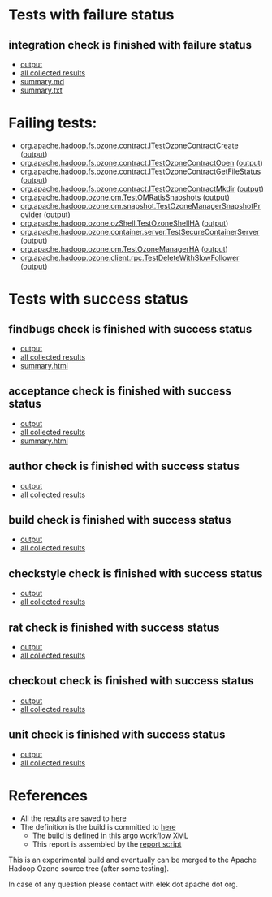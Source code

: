 # Tests with failure status

## integration check is finished with failure status

   * [output](https://raw.githubusercontent.com/elek/ozone-ci-q4/master/pr/pr-hdds-2286-rggtd/integration/output.log)
   * [all collected results](https://github.com/elek/ozone-ci-q4/tree/master/pr/pr-hdds-2286-rggtd/integration)
   * [summary.md](https://github.com/elek/ozone-ci-q4/tree/master/pr/pr-hdds-2286-rggtd/integration/summary.md)
   * [summary.txt](https://github.com/elek/ozone-ci-q4/tree/master/pr/pr-hdds-2286-rggtd/integration/summary.txt)

# Failing tests: 

 * [org.apache.hadoop.fs.ozone.contract.ITestOzoneContractCreate](hadoop-ozone/ozonefs/org.apache.hadoop.fs.ozone.contract.ITestOzoneContractCreate.txt) ([output](hadoop-ozone/ozonefs/org.apache.hadoop.fs.ozone.contract.ITestOzoneContractCreate-output.txt))
 * [org.apache.hadoop.fs.ozone.contract.ITestOzoneContractOpen](hadoop-ozone/ozonefs/org.apache.hadoop.fs.ozone.contract.ITestOzoneContractOpen.txt) ([output](hadoop-ozone/ozonefs/org.apache.hadoop.fs.ozone.contract.ITestOzoneContractOpen-output.txt))
 * [org.apache.hadoop.fs.ozone.contract.ITestOzoneContractGetFileStatus](hadoop-ozone/ozonefs/org.apache.hadoop.fs.ozone.contract.ITestOzoneContractGetFileStatus.txt) ([output](hadoop-ozone/ozonefs/org.apache.hadoop.fs.ozone.contract.ITestOzoneContractGetFileStatus-output.txt))
 * [org.apache.hadoop.fs.ozone.contract.ITestOzoneContractMkdir](hadoop-ozone/ozonefs/org.apache.hadoop.fs.ozone.contract.ITestOzoneContractMkdir.txt) ([output](hadoop-ozone/ozonefs/org.apache.hadoop.fs.ozone.contract.ITestOzoneContractMkdir-output.txt))
 * [org.apache.hadoop.ozone.om.TestOMRatisSnapshots](hadoop-ozone/integration-test/org.apache.hadoop.ozone.om.TestOMRatisSnapshots.txt) ([output](hadoop-ozone/integration-test/org.apache.hadoop.ozone.om.TestOMRatisSnapshots-output.txt))
 * [org.apache.hadoop.ozone.om.snapshot.TestOzoneManagerSnapshotProvider](hadoop-ozone/integration-test/org.apache.hadoop.ozone.om.snapshot.TestOzoneManagerSnapshotProvider.txt) ([output](hadoop-ozone/integration-test/org.apache.hadoop.ozone.om.snapshot.TestOzoneManagerSnapshotProvider-output.txt))
 * [org.apache.hadoop.ozone.ozShell.TestOzoneShellHA](hadoop-ozone/integration-test/org.apache.hadoop.ozone.ozShell.TestOzoneShellHA.txt) ([output](hadoop-ozone/integration-test/org.apache.hadoop.ozone.ozShell.TestOzoneShellHA-output.txt))
 * [org.apache.hadoop.ozone.container.server.TestSecureContainerServer](hadoop-ozone/integration-test/org.apache.hadoop.ozone.container.server.TestSecureContainerServer.txt) ([output](hadoop-ozone/integration-test/org.apache.hadoop.ozone.container.server.TestSecureContainerServer-output.txt))
 * [org.apache.hadoop.ozone.om.TestOzoneManagerHA](hadoop-ozone/integration-test/org.apache.hadoop.ozone.om.TestOzoneManagerHA.txt) ([output](hadoop-ozone/integration-test/org.apache.hadoop.ozone.om.TestOzoneManagerHA-output.txt))
 * [org.apache.hadoop.ozone.client.rpc.TestDeleteWithSlowFollower](hadoop-ozone/integration-test/org.apache.hadoop.ozone.client.rpc.TestDeleteWithSlowFollower.txt) ([output](hadoop-ozone/integration-test/org.apache.hadoop.ozone.client.rpc.TestDeleteWithSlowFollower-output.txt))


# Tests with success status

## findbugs check is finished with success status

   * [output](https://raw.githubusercontent.com/elek/ozone-ci-q4/master/pr/pr-hdds-2286-rggtd/findbugs/output.log)
   * [all collected results](https://github.com/elek/ozone-ci-q4/tree/master/pr/pr-hdds-2286-rggtd/findbugs)
   * [summary.html](https://elek.github.io/ozone-ci-q4/pr/pr-hdds-2286-rggtd/findbugs/summary.html)


## acceptance check is finished with success status

   * [output](https://raw.githubusercontent.com/elek/ozone-ci-q4/master/pr/pr-hdds-2286-rggtd/acceptance/output.log)
   * [all collected results](https://github.com/elek/ozone-ci-q4/tree/master/pr/pr-hdds-2286-rggtd/acceptance)
   * [summary.html](https://elek.github.io/ozone-ci-q4/pr/pr-hdds-2286-rggtd/acceptance/summary.html)


## author check is finished with success status

   * [output](https://raw.githubusercontent.com/elek/ozone-ci-q4/master/pr/pr-hdds-2286-rggtd/author/output.log)
   * [all collected results](https://github.com/elek/ozone-ci-q4/tree/master/pr/pr-hdds-2286-rggtd/author)


## build check is finished with success status

   * [output](https://raw.githubusercontent.com/elek/ozone-ci-q4/master/pr/pr-hdds-2286-rggtd/build/output.log)
   * [all collected results](https://github.com/elek/ozone-ci-q4/tree/master/pr/pr-hdds-2286-rggtd/build)


## checkstyle check is finished with success status

   * [output](https://raw.githubusercontent.com/elek/ozone-ci-q4/master/pr/pr-hdds-2286-rggtd/checkstyle/output.log)
   * [all collected results](https://github.com/elek/ozone-ci-q4/tree/master/pr/pr-hdds-2286-rggtd/checkstyle)


## rat check is finished with success status

   * [output](https://raw.githubusercontent.com/elek/ozone-ci-q4/master/pr/pr-hdds-2286-rggtd/rat/output.log)
   * [all collected results](https://github.com/elek/ozone-ci-q4/tree/master/pr/pr-hdds-2286-rggtd/rat)


## checkout check is finished with success status

   * [output](https://raw.githubusercontent.com/elek/ozone-ci-q4/master/pr/pr-hdds-2286-rggtd/checkout/output.log)
   * [all collected results](https://github.com/elek/ozone-ci-q4/tree/master/pr/pr-hdds-2286-rggtd/checkout)


## unit check is finished with success status

   * [output](https://raw.githubusercontent.com/elek/ozone-ci-q4/master/pr/pr-hdds-2286-rggtd/unit/output.log)
   * [all collected results](https://github.com/elek/ozone-ci-q4/tree/master/pr/pr-hdds-2286-rggtd/unit)




# References

 * All the results are saved to [here](https://github.com/elek/ozone-ci-q4/tree/master/pr/pr-hdds-2286-rggtd/)
 * The definition is the build is committed to [here](https://github.com/elek/argo-ozone)
    * The build is defined in [this argo workflow XML](https://github.com/elek/argo-ozone/blob/master/ozone-build.yaml)
    * This report is assembled by the [report script](https://github.com/elek/argo-ozone/blob/master/scripts/report.sh)

This is an experimental build and eventually can be merged to the Apache Hadoop Ozone source tree (after some testing).

In case of any question please contact with elek dot apache dot org.
